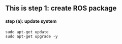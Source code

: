 ## This is step 1: create ROS package

#### step (a): update system

```
sudo apt-get update
sudo apt-get upgrade -y
```


